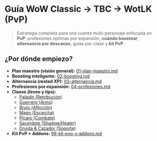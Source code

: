 # Guía WoW Classic → TBC → WotLK (PvP)

> Estrategia completa para una cuenta multi-personaje enfocada en **PvP**: profesiones óptimas por expansión, **cuándo boostear**, **alternancia por descanso**, guías por clase y **kit PvP**.

## ¿Por dónde empiezo?

- **Plan maestro (visión general):** [01-plan-maestro.md](01-plan-maestro.md)  
- **Boosting inteligente:** [02-boosting.md](02-boosting.md)  
- **Alternancia (rested XP):** [03-alternancia.md](03-alternancia.md)  
- **Profesiones por expansión:** [04-profesiones.md](04-profesiones.md)  
- **Clases (leveo y tips):**
  - [Paladín (Retribución)](05-paladin.md)
  - [Guerrero (Arms)](06-warrior.md)
  - [Brujo (Aflicción)](07-warlock.md)
  - [Mago (Escarcha)](08-mage.md)
  - [Pícaro (Combate)](09-rogue.md)
  - [Sacerdote (Shadow/Healer)](10-priest.md)
  - [Druida & Cazador (Soporte)](11-druid-hunter-support.md)
- **Kit PvP + Addons:** [99-kit-pvp-y-addons.md](99-kit-pvp-y-addons.md)
